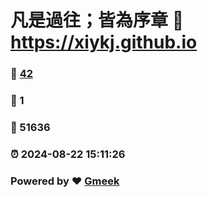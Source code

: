 # 凡是過往；皆為序章 :link: https://xiykj.github.io 
### :page_facing_up: [42](https://xiykj.github.io/tag.html) 
### :speech_balloon: 1 
### :hibiscus: 51636 
### :alarm_clock: 2024-08-22 15:11:26 
### Powered by :heart: [Gmeek](https://github.com/Meekdai/Gmeek)
